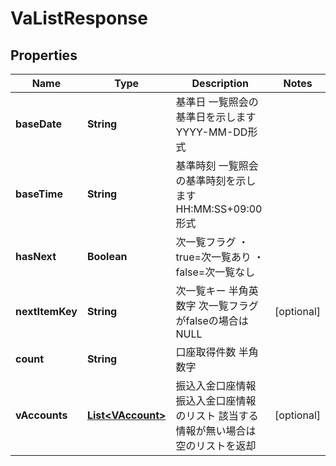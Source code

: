 
# VaListResponse

## Properties
Name | Type | Description | Notes
------------ | ------------- | ------------- | -------------
**baseDate** | **String** | 基準日 一覧照会の基準日を示します YYYY-MM-DD形式  | 
**baseTime** | **String** | 基準時刻 一覧照会の基準時刻を示します HH:MM:SS+09:00形式  | 
**hasNext** | **Boolean** | 次一覧フラグ ・true&#x3D;次一覧あり ・false&#x3D;次一覧なし  | 
**nextItemKey** | **String** | 次一覧キー 半角英数字 次一覧フラグがfalseの場合はNULL  |  [optional]
**count** | **String** | 口座取得件数 半角数字  | 
**vAccounts** | [**List&lt;VAccount&gt;**](VAccount.md) | 振込入金口座情報 振込入金口座情報のリスト 該当する情報が無い場合は空のリストを返却  |  [optional]



